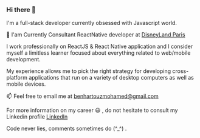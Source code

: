 ### Hi there 👋

I'm a full-stack developer currently obsessed with Javascript world.

🔭   I'am Currently Consultant ReactNative developer at [DisneyLand Paris](https://www.disneylandparis.com/en-gb/mobile-app/)

I work professionally on ReactJS & React Native application and I consider myself a limitless learner focused about everything related to web/mobile development.

My experience allows me to pick the right strategy for developing cross-platform applications that run on a variety of desktop computers as well as mobile devices.

📫   Feel free to email me at [benhartouzmohamed@gmail.com](mailto:benhartouzmohamed@gmail.com)

For more information on my career :smiley: , do not hesitate to consult my Linkedin profile [LinkedIn](https://www.linkedin.com/in/mohamed-benhartouz-01593498/)

Code never lies, comments sometimes do (^_^) .
